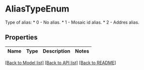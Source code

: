 # AliasTypeEnum

Type of alias: * 0 - No alias. * 1 - Mosaic id alias. * 2 - Addres alias. 
## Properties
Name | Type | Description | Notes
------------ | ------------- | ------------- | -------------

[[Back to Model list]](../README.md#documentation-for-models) [[Back to API list]](../README.md#documentation-for-api-endpoints) [[Back to README]](../README.md)


